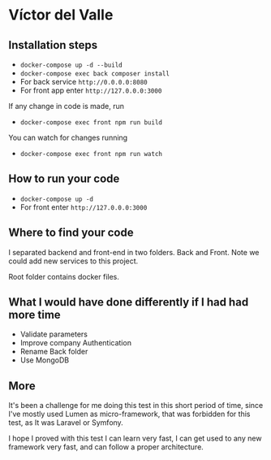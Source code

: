 # Víctor del Valle

## Installation steps

- `docker-compose up -d --build`
- `docker-compose exec back composer install`
- For back service `http://0.0.0.0:8080`
- For front app enter `http://127.0.0.0:3000`

If any change in code is made, run
- `docker-compose exec front npm run build`

You can watch for changes running
- `docker-compose exec front npm run watch`

## How to run your code

- `docker-compose up -d`
- For front enter `http://127.0.0.0:3000`

## Where to find your code
I separated backend and front-end in two folders. Back and Front.
Note we could add new services to this project.

Root folder contains docker files.

## What I would have done differently if I had had more time

- Validate parameters
- Improve company Authentication
- Rename Back folder
- Use MongoDB

## More

It's been a challenge for me doing this test in this short period of time,
since I've mostly used Lumen as micro-framework, that was forbidden for this test,
as It was Laravel or Symfony. 

I hope I proved with this test I can learn very fast, I can get used to any new framework very fast,
and can follow a proper architecture.